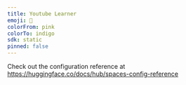 ```yaml
---
title: Youtube Learner
emoji: 🐨
colorFrom: pink
colorTo: indigo
sdk: static
pinned: false
---
```


Check out the configuration reference at https://huggingface.co/docs/hub/spaces-config-reference
